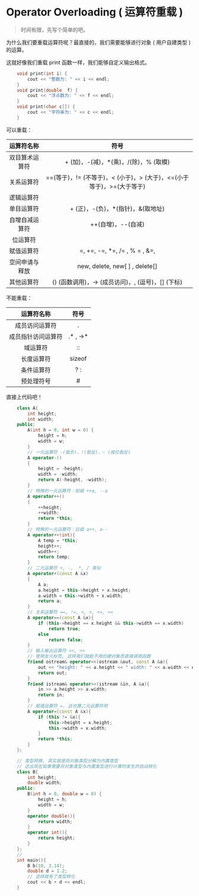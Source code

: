 # Operator Overloading ( 运算符重载 )

> 时间有限，先写个简单的吧。

为什么我们要重载运算符呢？最直接的，我们需要能够进行对象 ( 用户自建类型 ) 的运算。

这就好像我们重载 print 函数一样，我们能够自定义输出格式。

```cpp
    void print(int i) {
        cout << "整数为: " << i << endl;
    }
    void print(double  f) {
        cout << "浮点数为: " << f << endl;
    }
    void print(char c[]) {
        cout << "字符串为: " << c << endl;
    }
```

可以重载：

| 运算符名称 | 符号 |
|:---:|:---:|
| 双目算术运算符 | + (加)，-(减)，*(乘)，/(除)，% (取模) |
| 关系运算符 | ==(等于)，!= (不等于)，< (小于)，> (大于)，<=(小于等于)，>=(大于等于) |
| 逻辑运算符 | ||(逻辑或)，&&(逻辑与)，!(逻辑非) |
| 单目运算符 | + (正)，-(负)，*(指针)，&(取地址) |
| 自增自减运算符 | ++(自增)，--(自减) |
| 位运算符 | | (按位或)，& (按位与)，~(按位取反)，^(按位异或),，<< (左移)，>>(右移) |
| 赋值运算符 | =, +=, -=, *=, /= , % = , &=, |=, ^=, <<=, >>= |
| 空间申请与释放 | new, delete, new[ ] , delete[] |
| 其他运算符 | () (函数调用)，-> (成员访问)，, (逗号)，[] (下标) |

不能重载：

| 运算符名称 | 符号 |
|:---:|:---:|
| 成员访问运算符 | . |
| 成员指针访问运算符 | .* , ->* |
| 域运算符 | :: |
| 长度运算符 | sizeof |
| 条件运算符 | ? : |
| 预处理符号 | # |

直接上代码吧！

```cpp
    class A{
        int height;
        int width;
    public:
        A(int h = 0, int w = 0) {
            height = h;
            width = w;
        }
        // 一元运算符 -(取负)，!(取反)，~ (按位取反)
        A operator-()
        {
            height = -height;
            width = -width;
            return A(-height, -width);
        }
        // 特殊的一元运算符：前缀 ++a, --a
        A operator++()
        {
            ++height;
            ++width;
            return *this;
        }
        // 特殊的一元运算符：后缀 a++, a--
        A operator++(int){
            A temp = *this;
            height++;
            width++;
            return temp;
        }
        // 二元运算符 +, -,  *, / 类似
        A operator+(const A &x)
        {
            A a;
            a.height = this->height + x.height;
            a.width = this->width + x.width;
            return a;
        }
        // 关系运算符 ==, !=, <, >, <=, >=
        A operator==(const A &x){
            if (this->height == x.height && this->width == x.width)
                return true;
            else
                return false;
        }
        // 输入输出运算符 <<, >>
        // 使用友元标签, 这样我们就能不用创建对象而直接调用函数
        friend ostream& operator<<(ostream &out, const A &a){
            out << "height: " << a.height << " width: " << a.width << endl;
            return out;
        }
        friend istream& operator>>(istream &in, A &a){
            in >> a.height >> a.width;
            return in;
        }
        // 赋值运算符 =, 这也算二元运算符吧
        A operator=(const A &x){
            if (this != &x){
                this->height = x.height;
                this->width = x.width;
            }
            return *this;
        }
    };

    // 类型转换, 其实就是将对象类型分解为内置类型
    // 这出现在如果需要将对象类型与内置类型进行计算时发生的自动转化
    class B{
        int height;
        double width;
    public:
        B(int h = 0, double w = 0) {
            height = h;
            width = w;
        }
        operator double(){
            return width;
        }
        operator int(){
            return height;
        }
    };
    // 
    int main(){
        B b(10, 3.14);
        double d = 1.2;
        // 这样就有了类型转化
        cout << b + d << endl;
    }
```